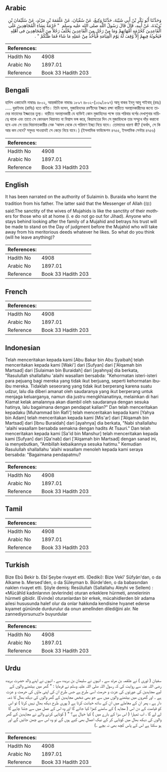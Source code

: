 ## Arabic


<div dir="rtl" lang="ar" style={{fontSize:'larger',backgroundColor:'#f8f9fa',padding:20}}>
وَحَدَّثَنَا أَبُو بَكْرِ بْنُ أَبِي شَيْبَةَ، حَدَّثَنَا وَكِيعٌ، عَنْ سُفْيَانَ، عَنْ عَلْقَمَةَ بْنِ مَرْثَدٍ، عَنْ سُلَيْمَانَ بْنِ بُرَيْدَةَ، عَنْ أَبِيهِ، قَالَ قَالَ رَسُولُ اللَّهِ صلى الله عليه وسلم ‏ "‏ حُرْمَةُ نِسَاءِ الْمُجَاهِدِينَ عَلَى الْقَاعِدِينَ كَحُرْمَةِ أُمَّهَاتِهِمْ وَمَا مِنْ رَجُلٍ مِنَ الْقَاعِدِينَ يَخْلُفُ رَجُلاً مِنَ الْمُجَاهِدِينَ فى أَهْلِهِ فَيَخُونُهُ فِيهِمْ إِلاَّ وُقِفَ لَهُ يَوْمَ الْقِيَامَةِ فَيَأْخُذُ مِنْ عَمَلِهِ مَا شَاءَ فَمَا ظَنُّكُمْ ‏"‏ ‏.‏
</div>
<div style={{backgroundColor:'#f8f9fa',padding:20, marginBottom: 10}}><table> <thead> <tr> <th>References:</th> <th></th> </tr> </thead> <tbody><tr><td>Hadith No</td><td>4908</td></tr><tr><td>Arabic No</td><td>1897.01</td></tr><tr><td>Reference</td><td>Book 33 Hadith 203</td></tr></tbody></table></div>

## Bengali


<div dir="ltr" lang="bn" style={{fontSize:'larger',backgroundColor:'#f8f9fa',padding:20}}>
হাদিস একাডেমি নাম্বারঃ ৪৮০২, আন্তর্জাতিক নাম্বারঃ ১৮৯৭ ৪৮০২-(১৩৯/১৮৯৭) আবূ বাকর ইবনু আবূ শাইবাহ্ (রহঃ) ..... বুরাইদাহ (রাযিঃ) হতে বর্ণিত। তিনি বলেন, মুজাহিদদের রমণীদের ইজ্জত রক্ষা বাড়ীতে অবস্থানকারীদের জন্যে তাদের মাতাদের ইজ্জতের তুল্য। বাড়ীতে অবস্থানকারী যে ব্যক্তিই কোন মুজাহিদের পক্ষে তার পরিবার বর্গের দেখাশুনার দায়িত্বে থাকে এবং তাতে সে কোনরূপ খিয়ানাত বা বিশ্বাস ভঙ্গ করে, কিয়ামতের দিন সে মুজাহিদকে তার সম্মুখে দাঁড় করানো হবে এবং সে তার খিয়ানাতকারীর নেক ‘আমল থেকে যে পরিমাণ ইচ্ছা নিয়ে যাবে। তোমাদের ধারণা কী? (অর্থাৎ, সে কি আর কম নেবে? সমুদয় সাওয়াবই সে কেড়ে নিয়ে যাবে।) (ইসলামিক ফাউন্ডেশন ৪৭৫৫, ইসলামিক সেন্টার ৪৭৫৬)
</div>
<div style={{backgroundColor:'#f8f9fa',padding:20, marginBottom: 10}}><table> <thead> <tr> <th>References:</th> <th></th> </tr> </thead> <tbody><tr><td>Hadith No</td><td>4908</td></tr><tr><td>Arabic No</td><td>1897.01</td></tr><tr><td>Reference</td><td>Book 33 Hadith 203</td></tr></tbody></table></div>

## English


<div dir="ltr" lang="en" style={{fontSize:'larger',backgroundColor:'#f8f9fa',padding:20}}>
It has been narrated on the authority of Sulaimin b. Buraida who learnt the tradition from his father. The latter said that the Messenger of Allah (ﷺ) said:The sanctity of the wives of Mujahids is like the sanctity of their mothers for those who sit at home (i. e do not go out for Jihad). Anyone who stays behind looking after the family of a Mujahid and betrays his trust will be made to stand on the Day of judgment before the Mujahid who will take away from his meritorious deeds whatever he likes. So what do you think (will he leave anything)?
</div>
<div style={{backgroundColor:'#f8f9fa',padding:20, marginBottom: 10}}><table> <thead> <tr> <th>References:</th> <th></th> </tr> </thead> <tbody><tr><td>Hadith No</td><td>4908</td></tr><tr><td>Arabic No</td><td>1897.01</td></tr><tr><td>Reference</td><td>Book 33 Hadith 203</td></tr></tbody></table></div>

## French


<div dir="ltr" lang="fr" style={{fontSize:'larger',backgroundColor:'#f8f9fa',padding:20}}>

</div>
<div style={{backgroundColor:'#f8f9fa',padding:20, marginBottom: 10}}><table> <thead> <tr> <th>References:</th> <th></th> </tr> </thead> <tbody><tr><td>Hadith No</td><td>4908</td></tr><tr><td>Arabic No</td><td>1897.01</td></tr><tr><td>Reference</td><td>Book 33 Hadith 203</td></tr></tbody></table></div>

## Indonesian


<div dir="ltr" lang="id" style={{fontSize:'larger',backgroundColor:'#f8f9fa',padding:20}}>
Telah menceritakan kepada kami [Abu Bakar bin Abu Syaibah] telah menceritakan kepada kami [Waki'] dari [Sufyan] dari ['Alqamah bin Martsad] dari [Sulaiman bin Buraidah] dari [ayahnya] dia berkata, "Rasulullah shallallahu 'alaihi wasallam bersabda: "Kehormatan isteri-isteri para pejuang bagi mereka yang tidak ikut berjuang, seperti kehormatan ibu-ibu mereka. Tidaklah seseorang yang tidak ikut berperang karena suatu udzur, lalu dia diberi amanat oleh saudaranya yang ikut berperang untuk menjaga keluarganya, namun dia justru mengkhianatinya, melainkan di hari Kiamat kelak amalannya akan diambil oleh saudaranya dengan sesuka hatinya, lalu bagaimana dengan pendapat kalian?" Dan telah menceritakan kepadaku [Muhammad bin Rafi'] telah menceritakan kepada kami [Yahya bin Adam] telah menceritakan kepada kami [Mis'ar] dari ['Alqamah bin Martsad] dari [Ibnu Buraidah] dari [ayahnya] dia berkata, "Nabi shallallahu 'alaihi wasallam bersabda semakna dengan hadits At Tsauri." Dan telah menceritakan kepada kami [Sa'id bin Manshur] telah menceritakan kepada kami [Sufyan] dari [Qa'nab] dari ['Alqamah bin Martsad] dengan sanad ini, ia menyebutkan, "Ambillah kebaikannya sesuka hatimu." Kemudian Rasulullah shallallahu 'alaihi wasallam menoleh kepada kami seraya bersabda: "Bagaimana pendapatmu?
</div>
<div style={{backgroundColor:'#f8f9fa',padding:20, marginBottom: 10}}><table> <thead> <tr> <th>References:</th> <th></th> </tr> </thead> <tbody><tr><td>Hadith No</td><td>4908</td></tr><tr><td>Arabic No</td><td>1897.01</td></tr><tr><td>Reference</td><td>Book 33 Hadith 203</td></tr></tbody></table></div>

## Tamil


<div dir="ltr" lang="ta" style={{fontSize:'larger',backgroundColor:'#f8f9fa',padding:20}}>

</div>
<div style={{backgroundColor:'#f8f9fa',padding:20, marginBottom: 10}}><table> <thead> <tr> <th>References:</th> <th></th> </tr> </thead> <tbody><tr><td>Hadith No</td><td>4908</td></tr><tr><td>Arabic No</td><td>1897.01</td></tr><tr><td>Reference</td><td>Book 33 Hadith 203</td></tr></tbody></table></div>

## Turkish


<div dir="ltr" lang="tr" style={{fontSize:'larger',backgroundColor:'#f8f9fa',padding:20}}>
Bize Ebû Bekir b. Ebî Şeybe rivayet etti. (Dediki): Bize Vekî' Süfyân'dan, o da Alkame b. Mersed'den, o da Süleyman b. Bürde'den, o da babasından naklen rivayet etti. Şöyle demiş: Resûlullah (Sallallahu Aleyhi ve Sellem) : «Mücâhîd kadınlarının (evlerinde) oturan erkeklere hürmeti, annelerinin hürmeti gibidir. (Evinde) oturanlardan bir erkek, mücahidlerden bîr adama ailesi hususunda halef olur da onlar hakkında kendisine hıyanet ederse kıyamet gününde durdurulur da onun amelînden dilediğini alır. Ne zannediyorsunuz!» buyurdular
</div>
<div style={{backgroundColor:'#f8f9fa',padding:20, marginBottom: 10}}><table> <thead> <tr> <th>References:</th> <th></th> </tr> </thead> <tbody><tr><td>Hadith No</td><td>4908</td></tr><tr><td>Arabic No</td><td>1897.01</td></tr><tr><td>Reference</td><td>Book 33 Hadith 203</td></tr></tbody></table></div>

## Urdu


<div dir="rtl" lang="ur" style={{fontSize:'larger',backgroundColor:'#f8f9fa',padding:20}}>
سفیان ( ثوری ) نے علقمہ بن مرثد سے ، انہوں نے سلیمان بن بریدہ سے ، انہوں نے اپنے والد حضرت بریدہ رضی اللہ عنہ سے روایت کی کہ رسول اللہ صلی اللہ علیہ وسلم نے فرمایا : " گھر میں بیٹھنے والوں کے لیے مجاہدین کی عورتوں کی عزت و حرمت اسی طرح ہے جس طرح ان کی اپنی ماؤں کی حرمت و عزت ہے ۔ اور گھروں میں بیٹھنے والوں میں سے جو بھی شخص مجاہدین کے گھر والوں کی دیکھ بھال کا ذمہ دار ہے ، پھر ان کے معاملے میں ان کے ساتھ خیانت کرتا ہے ( پوری طرح دیکھ بھال نہیں کرتا ) تو اس کو قیامت کے دن اس ( مجاہد ) کے سامنے کھڑا کیا جائے گا اور وہ اس کے عمل میں سے جتنا چاہے گا لے لے گا ، اب تمہارا ( اس سزا کے بارے میں ) کیا خیال ہے؟ " ( کوتاہی کرنے والے نے مجاہدین کے گھر والوں کی دیکھ بھال میں کوتاہی کر کے نیک اعمال بھی کیے ہوں گے تو وہ اس سے چھن جائیں گے اور ہو سکتا ہے اس کے پاس کچھ بھی نہ بچے ۔)
</div>
<div style={{backgroundColor:'#f8f9fa',padding:20, marginBottom: 10}}><table> <thead> <tr> <th>References:</th> <th></th> </tr> </thead> <tbody><tr><td>Hadith No</td><td>4908</td></tr><tr><td>Arabic No</td><td>1897.01</td></tr><tr><td>Reference</td><td>Book 33 Hadith 203</td></tr></tbody></table></div>